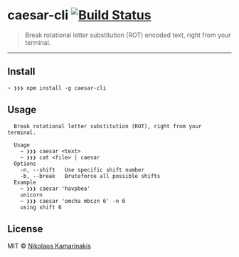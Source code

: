 # caesar-cli [![Build Status](https://travis-ci.org/k4m4/caesar-cli.svg?branch=master)](https://travis-ci.org/k4m4/caesar-cli)

> Break rotational letter substitution (ROT) encoded text, right from your terminal.

---

## Install

```
~ ❯❯❯ npm install -g caesar-cli
```


## Usage

```
  Break rotational letter substitution (ROT), right from your terminal.

  Usage
    ~ ❯❯❯ caesar <text>
    ~ ❯❯❯ cat <file> | caesar
  Options
    -n, --shift   Use specific shift number
    -b, --break   Bruteforce all possible shifts
  Example
    ~ ❯❯❯ caesar 'havpbea'
    unicorn
    ~ ❯❯❯ caesar 'omcha mbczn 6' -n 6
    using shift 6
```


## License

MIT © [Nikolaos Kamarinakis](https://nikolaskama.me)